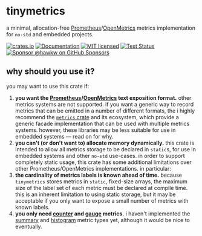 # tinymetrics

a minimal, allocation-free [Prometheus]/[OpenMetrics] metrics implementation for
`no-std` and embedded projects.

[![crates.io][crates-badge]][crates-url]
[![Documentation][docs-badge]][docs-url]
[![MIT licensed][mit-badge]][mit-url]
[![Test Status][tests-badge]][tests-url]
[![Sponsor @hawkw on GitHub Sponsors][sponsor-badge]][sponsor-url]

[crates-badge]: https://img.shields.io/crates/v/tinymetrics.svg
[crates-url]: https://crates.io/crates/tinymetrics
[docs-badge]: https://docs.rs/tinymetrics/badge.svg
[docs-url]: https://docs.rs/tinymetrics
[mit-badge]: https://img.shields.io/badge/license-MIT-blue.svg
[mit-url]: ../LICENSE
[tests-badge]: https://github.com/hawkw/tinymetrics/actions/workflows/CI.yml/badge.svg?branch=main
[tests-url]: https://github.com/hawkw/tinymetrics/actions/workflows/CI.yml
[sponsor-badge]: https://img.shields.io/badge/sponsor-%F0%9F%A4%8D-ff69b4
[sponsor-url]: https://github.com/sponsors/hawkw

## why should you use it?

you may want to use this crate if:

1. **you want the [Prometheus]/[OpenMetrics] text exposition format.** other metrics
   systems are not supported. if you want a generic way to record metrics that
   can be emitted in a number of different formats, the i highly recommend the
   [`metrics` crate] and its ecosystem, which provide a generic facade
   implementation that can be used with multiple metrics systems. however, these
   libraries may be less suitable for use in embedded systems &mdash; read on
   for why.
2. **you can't (or don't want to) allocate memory dynamically.** this crate
   is intended to allow all metrics storage to be declared in `static`s, for use
   in embedded systems and other `no-std` use-cases. in order to support
   completely static usage, this crate has some additional limitations over
   other Prometheus/OpenMetrics implementations. in particular:
3. **the cardinality of metrics labels is known ahead of time.** because
   `tinymetrics` stores metrics in `static`, fixed-size arrays, the maximum size
   of the label set of each metric must be declared at compile time. this is an
   inherent limitation to using static storage, but it may be acceptable if you
   only want to expose a small number of metrics with known labels.
4. **you only need [counter] and [gauge] metrics.** i haven't implemented the
   [summary] and [histogram] metric types yet, although it would be nice to
   eventually.

[Prometheus]: https://prometheus.io/
[OpenMetrics]: https://github.com/OpenObservability/OpenMetrics
[`metrics` crate]: https://docs.rs/metrics/
[counter]: https://prometheus.io/docs/concepts/metric_types/#counter
[gauge]: https://prometheus.io/docs/concepts/metric_types/#gauge
[histogram]: https://prometheus.io/docs/concepts/metric_types/#histogram
[summary]: https://prometheus.io/docs/concepts/metric_types/#summary